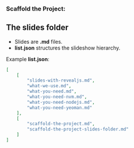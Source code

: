 ###  Scaffold the Project:
## The slides folder

* Slides are **.md** files.
* **list.json** structures the slideshow hierarchy.

Example **list.json**:

```json
[
    [
        "slides-with-revealjs.md",
        "what-we-use.md",
        "what-you-need.md",
        "what-you-need-nvm.md",
        "what-you-need-nodejs.md",
        "what-you-need-yeoman.md"
    ],
    [
        "scaffold-the-project.md",
        "scaffold-the-project-slides-folder.md"
    ]
]
```